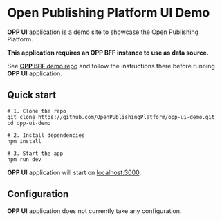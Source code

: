 # Open Publishing Platform UI Demo

**OPP UI** application is a demo site to showcase the Open Publishing Platform.

**This application requires an OPP BFF instance to use as data source.**

See [**OPP BFF** demo repo](https://github.com/OpenPublishingPlatform/opp-bff-demo)
and follow the instructions there before running **OPP UI** application.


## Quick start

```
# 1. Clone the repo
git clone https://github.com/OpenPublishingPlatform/opp-ui-demo.git
cd opp-ui-demo

# 2. Install dependencies
npm install

# 3. Start the app
npm run dev
```

**OPP UI** application will start on [localhost:3000](http://localhost:3000).


## Configuration

**OPP UI** application does not currently take any configuration.
